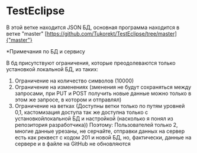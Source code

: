 # TestEclipse

В этой ветке находится JSON БД, основная программа находится в ветке "master" [https://github.com/Tukorekt/TestEclipse/tree/master]{"master"}

*Примечания по БД и сервису

В бд присутствуют ограничения, которые преодолеваются только установкой локальной БД, из таких:
1) Ограничение на количество символов (10000)
2) Ограничение на изменениях (зменения не будут сохраняться между запросами, при PUT и POST получить новые данные можно только в этом же запросе, в котором и отправлял)
3) Ограничение на ветках (Доступны ветки только по путям уровней 0,1, кастомизация доступа так же доступна только с установкойлокальной БД и настройкой (насколько я понял из репозитория разработчика))
Поэтому: Пользователей только 2, многие данные урезаны, не серчайте, отправки данных на сервер есть как реквест с кодом 201 и новой БД, но, фактически, данные на сервере и в файле на GitHub не обновляются
